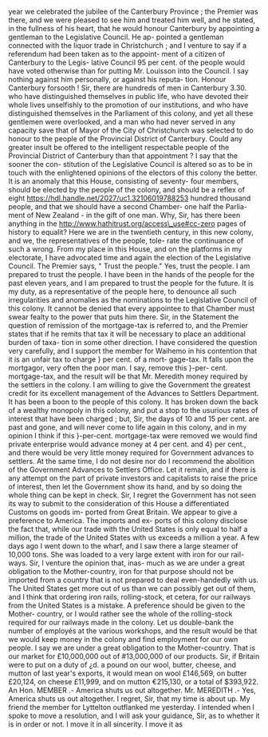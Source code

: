 year we celebrated the jubilee of the Canterbury Province ; the Premier was there, and we were pleased to see him and treated him well, and he stated, in the fullness of his heart, that he would honour Canterbury by appointing a gentleman to the Legislative Council. He ap- pointed a gentleman connected with the liquor trade in Christchurch ; and I venture to say if a referendum had been taken as to the appoint- ment of a citizen of Canterbury to the Legis- lative Council 95 per cent. of the people would have voted otherwise than for putting Mr. Louisson into the Council. I say nothing against him personally, or against his reputa- tion. Honour Canterbury forsooth ! Sir, there are hundreds of men in Canterbury 3.30. who have distinguished themselves in public life, who have devoted their whole lives unselfishly to the promotion of our institutions, and who have distinguished themselves in the Parliament of this colony, and yet all these gentlemen were overlooked, and a man who had never served in any capacity save that of Mayor of the City of Christchurch was selected to do honour to the people of the Provincial District of Canterbury. Could any greater insult be offered to the intelligent respectable people of the Provincial District of Canterbury than that appointment ? I say that the sooner the con- stitution of the Legislative Council is altered so as to be in touch with the enlightened opinions of the electors of this colony the better. It is an anomaly that this House, consisting of seventy- four members, should be elected by the people of the colony, and should be a reflex of eight https://hdl.handle.net/2027/uc1.32106019788253 hundred thousand people, and that we should have a second Chamber- one half the Parlia- ment of New Zealand - in the gift of one man. Why, Sir, has there been anything in the http://www.hathitrust.org/access\_use#cc-zero pages of history to equalit? Here we are in the twentieth century, in this new colony, and we, the representatives of the people, tole- rate the continuance of such a wrong. From my place in this House, and on the platforms in my electorate, I have advocated time and again the election of the Legislative Council. The Premier says, " Trust the people." Yes, trust the people. I am prepared to trust the people. I have been in the hands of the people for the past eleven years, and I am prepared to trust the people for the future. It is my duty, as a representative of the people here, to denounce all such irregularities and anomalies as the nominations to the Legislative Council of this colony. It cannot be denied that every appointee to that Chamber must swear fealty to the power that puts him there. Sir, in the Statement the question of remission of the mortgage-tax is referred to, and the Premier states that if he remits that tax it will be necessary to place an additional burden of taxa- tion in some other direction. I have considered the question very carefully, and I support the member for Waihemo in his contention that it is an unfair tax to charge } per cent. of a mort- gage-tax. It falls upon the mortgagor, very often the poor man. I say, remove this }-per- cent. mortgage-tax, and the result will be that Mr. Meredith money required by the settlers in the colony. I am willing to give the Government the greatest credit for its excellent management of the Advances to Settlers Department. It has been a boon to the people of this colony. It has broken down the back of a wealthy monopoly in this colony, and put a stop to the usurious rates of interest that have been charged ; but, Sir, the days of 10 and 15 per cent. are past and gone, and will never come to life again in this colony, and in my opinion I think if this }-per-cent. mortgage-tax were removed we would find private enterprise would advance money at 4 per cent. and 4} per cent., and there would be very little money required for Government advances to settlers. At the same time, I do not desire nor do I recommend the abolition of the Government Advances to Settlers Office. Let it remain, and if there is any attempt on the part of private investors and capitalists to raise the price of interest, then let the Government show its hand, and by so doing the whole thing can be kept in check. Sir, I regret the Government has not seen its way to submit to the consideration of this House a differentiated Customs on goods im- ported from Great Britain. We appear to give a preference to America. The imports and ex- ports of this colony disclose the fact that, while our trade with the United States is only equal to half a million, the trade of the United States with us exceeds a million a year. A few days ago I went down to the wharf, and I saw there a large steamer of 10,000 tons. She was loaded to a very large extent with iron for our rail- ways. Sir, I venture the opinion that, inas- much as we are under a great obligation to the Mother-country, iron for that purpose should not be imported from a country that is not prepared to deal even-handedly with us. The United States get more out of us than we can possibly get out of them, and I think that ordering iron rails, rolling-stock, et cetera, for our railways from the United States is a mistake. A preference should be given to the Mother- country, or I would rather see the whole of the rolling-stock required for our railways made in the colony. Let us double-bank the number of employés at the various workshops, and the result would be that we would keep money in the colony and find employment for our own people. I say we are under a great obligation to the Mother-country. That is our market for £10,000,000 out of #13,000,000 of our products. Sir, if Britain were to put on a duty of ¿d. a pound on our wool, butter, cheese, and mutton of last year's exports, it would mean on wool £146,569, on butter £20,124, on cheese £11,999, and on mutton €215,130, or a total of $393,922. An Hon. MEMBER .- America shuts us out altogether. Mr. MEREDITH .- Yes, America shuts us out altogether. I regret, Sir, that my time is about up. My friend the member for Lyttelton outflanked me yesterday. I intended when I spoke to move a resolution, and I will ask your guidance, Sir, as to whether it is in order or not. I move it in all sincerity. I move it as 
